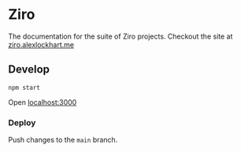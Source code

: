 # Ziro

The documentation for the suite of Ziro projects. Checkout the site at [ziro.alexlockhart.me](https://ziro.alexlockhart.me)

## Develop

```
npm start
```

Open [localhost:3000](http://localhost:3000/)

### Deploy

Push changes to the `main` branch.
